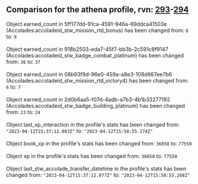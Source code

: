 ## Comparison for the athena profile, rvn: [293](https://github.com/PRO100KatYT/FortniteProfileRevisions/tree/main/profiles/athena/293%20athena.json)-[294](https://github.com/PRO100KatYT/FortniteProfileRevisions/tree/main/profiles/athena/294%20athena.json)

Object earned_count in 5ff177dd-91ca-4591-946a-69ddca41503e (Accolades:accoladeid_stw_mission_rtd_bonus) has been changed from: `8` to: `9`
<br><br>
Object earned_count in 918b2503-eda7-45f7-bb3b-2c591c8f9147 (Accolades:accoladeid_stw_badge_combat_platinum) has been changed from: `36` to: `37`
<br><br>
Object earned_count in 08b93f9d-96e0-459a-a8e3-108d667ee7b6 (Accolades:accoladeid_stw_mission_rtd_victory4) has been changed from: `6` to: `7`
<br><br>
Object earned_count in 2d0b6aa5-f07d-4adb-a7b3-4b1b33277192 (Accolades:accoladeid_stw_badge_building_platinum) has been changed from: `23` to: `24`
<br><br>
Object last_xp_interaction in the profile's stats has been changed from: `"2023-04-12T15:37:12.083Z"` to: `"2023-04-12T15:58:55.274Z"`
<br><br>
Object book_xp in the profile's stats has been changed from: `36050` to: `77550`
<br><br>
Object xp in the profile's stats has been changed from: `36050` to: `77550`
<br><br>
Object last_stw_accolade_transfer_datetime in the profile's stats has been changed from: `"2023-04-12T15:37:12.077Z"` to: `"2023-04-12T15:58:55.268Z"`
<br><br>
